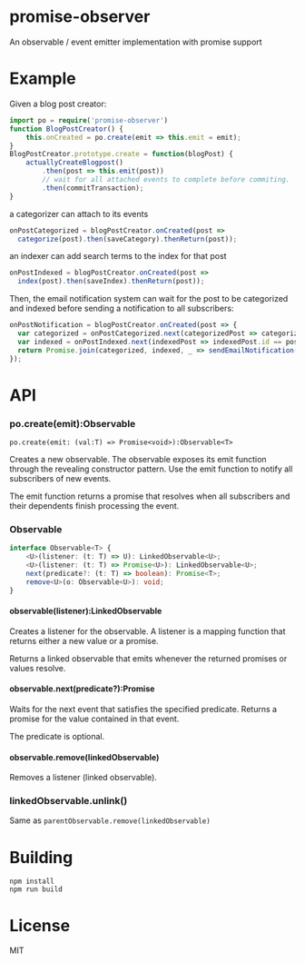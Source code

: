 # promise-observer

An observable / event emitter implementation with promise support

# Example

Given a blog post creator:

```typescript
import po = require('promise-observer')
function BlogPostCreator() {
    this.onCreated = po.create(emit => this.emit = emit);
}
BlogPostCreator.prototype.create = function(blogPost) {
    actuallyCreateBlogpost()
        .then(post => this.emit(post))
        // wait for all attached events to complete before commiting.
        .then(commitTransaction);
}
```

a categorizer can attach to its events


```typescript
onPostCategorized = blogPostCreator.onCreated(post =>
  categorize(post).then(saveCategory).thenReturn(post));
```

an indexer can add search terms to the index for that post

```typescript
onPostIndexed = blogPostCreator.onCreated(post =>
  index(post).then(saveIndex).thenReturn(post));
```

Then, the email notification system can wait for the post to be
categorized and indexed before sending a notification to all subscribers:

```typescript
onPostNotification = blogPostCreator.onCreated(post => {
  var categorized = onPostCategorized.next(categorizedPost => categorizedPost.id == post.id);
  var indexed = onPostIndexed.next(indexedPost => indexedPost.id == post.id);
  return Promise.join(categorized, indexed, _ => sendEmailNotification(post))
});
```

# API


### po.create(emit):Observable

`po.create(emit: (val:T) => Promise<void>):Observable<T>`

Creates a new observable. The observable exposes its emit function through the
revealing constructor pattern. Use the emit function to notify all subscribers
of new events.

The emit function returns a promise that resolves when all subscribers and
their dependents finish processing the event.


### Observable<T>

```typescript
interface Observable<T> {
    <U>(listener: (t: T) => U): LinkedObservable<U>;
    <U>(listener: (t: T) => Promise<U>): LinkedObservable<U>;
    next(predicate?: (t: T) => boolean): Promise<T>;
    remove<U>(o: Observable<U>): void;
}
```

#### observable(listener):LinkedObservable

Creates a listener for the observable. A listener is a mapping function that returns
either a new value or a promise.

Returns a linked observable  that emits whenever the returned  promises or values
resolve.

#### observable.next(predicate?):Promise

Waits for the next event that satisfies the specified predicate. Returns a
promise for the value contained in that event.

The predicate is optional.

#### observable.remove(linkedObservable)

Removes a listener (linked observable).

### linkedObservable.unlink()

Same as `parentObservable.remove(linkedObservable)`

# Building

    npm install
    npm run build

# License

MIT

